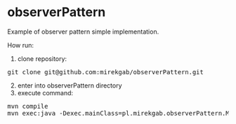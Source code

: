 # observerPattern
Example of observer pattern simple implementation.

How run:
1. clone repository:
  <pre>git clone git@github.com:mirekgab/observerPattern.git</pre>
  
2. enter into observerPattern directory
3. execute command:
  <pre>mvn compile
mvn exec:java -Dexec.mainClass=pl.mirekgab.observerPattern.Main</pre>
  
